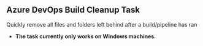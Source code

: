 ## Azure DevOps Build Cleanup Task

Quickly remove all files and folders left behind after a build/pipeline has ran

- **The task currently only works on Windows machines.**